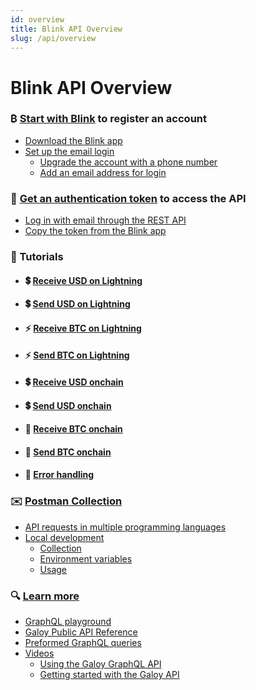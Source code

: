 ```yaml
---
id: overview
title: Blink API Overview
slug: /api/overview
---
```


# Blink API Overview

### ₿ [Start with Blink](/api/auth) to register an account
* [Download the Blink app](/api/auth#download-the-blink-app)
* [Set up the email login](/api/auth#set-up-the-email-login)
  * [Upgrade the account with a phone number](/api/auth#upgrade-the-account-with-a-phone-number)
  * [Add an email address for login](/api/auth#add-an-email-address-for-login)

### 🔑 [Get an authentication token](/api/auth) to access the API
* [Log in with email through the REST API](/api/auth#log-in-with-email-through-the-rest-api)
* [Copy the token from the Blink app](/api/auth#copy-the-token-from-the-blink-app)

### 📖 Tutorials

* #### 💲 [Receive USD on Lightning](/api/usd-ln-receive)
* #### 💲 [Send USD on Lightning](/api/usd-ln-receive)
* #### ⚡ [Receive BTC on Lightning](/api/btc-ln-receive)
* #### ⚡ [Send BTC on Lightning](/api/btc-ln-receive)
* #### 💲 [Receive USD onchain](/api/usd-onchain-receive)
* #### 💲 [Send USD onchain](/api/usd-onchain-receive)
* #### 🔗 [Receive BTC onchain](/api/btc-onchain-receive)
* #### 🔗 [Send BTC onchain](/api/btc-onchain-receive)

* #### 🔴 [Error handling](/api/errors)

### ✉️ [Postman Collection](/api/postman)
* [API requests in multiple programming languages](/api/postman#api-requests-in-multiple-programming-languages)
* [Local development](/api/postman#local-development)
  * [Collection](/api/postman#collection)
  * [Environment variables](/api/postman#environment-variables)
  * [Usage](/api/postman#usage)

### 🔍 [Learn more](/api/learn-more)
* [GraphQL playground](/api/learn-more#graphql-playground)
* [Galoy Public API Reference](/api/learn-more#galoy-public-api-reference)
* [Preformed GraphQL queries](/api/learn-more#preformed-graphql-queries)
* [Videos](/api/learn-more#videos)
  * [Using the Galoy GraphQL API](/api/learn-more#using-the-galoy-graphql-api)
  * [Getting started with the Galoy API](/api/learn-more#getting-started-with-the-galoy-api)

